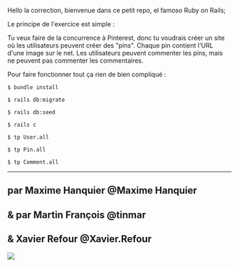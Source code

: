 Hello la correction, bienvenue dans ce petit repo, el famoso Ruby on Rails;

Le principe de l'exercice est simple :

Tu veux faire de la concurrence à Pinterest, donc tu voudrais créer un site où les utilisateurs peuvent créer des "pins". Chaque pin contient l'URL d'une image sur le net. Les utilisateurs peuvent commenter les pins, mais ne peuvent pas commenter les commentaires.

Pour faire fonctionner tout ça rien de bien compliqué : 
~~~~~~~~~~~~~~~~~~~~
$ bundle install

$ rails db:migrate

$ rails db:seed

$ rails c

$ tp User.all

$ tp Pin.all

$ tp Comment.all

~~~~~~~~~~~~~~~~~~~~
------

par Maxime Hanquier @Maxime Hanquier
------

&
par Martin François @tinmar
------

&
Xavier Refour @Xavier.Refour
------
![](https://66.media.tumblr.com/529adc32a0d3b27ab685ca288e369deb/tumblr_mt5xdbV1uO1s2axdno1_500.gif)
